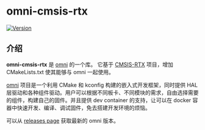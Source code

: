 # omni-cmsis-rtx

[![Version](https://img.shields.io/github/v/release/LuckkMaker/omni-cmsis-rtx)](https://github.com/LuckkMaker/omni-cmsis-rtx/releases/latest)


## 介绍

**omni-cmsis-rtx** 是 [omni](https://github.com/LuckkMaker/omni) 的一个库。 它基于 [CMSIS-RTX](https://github.com/ARM-software/CMSIS-RTX) 项目，增加 CMakeLists.txt 使其能够与 omni 一起使用。

[omni](https://github.com/LuckkMaker/omni) 项目是一个利用 CMake 和 kconfig 构建的嵌入式开发框架，同时提供 HAL 层驱动和各种组件驱动。用户可以根据不同板卡、不同模块的需求，自由选择需要的组件，构建自己的固件。并且提供 dev container 的支持，让可以在 docker 容器中快速开发、编译、调试固件，免去搭建开发环境的烦恼。

可以从 [releases page](https://github.com/LuckkMaker/omni/releases) 获取最新的 omni 版本。
